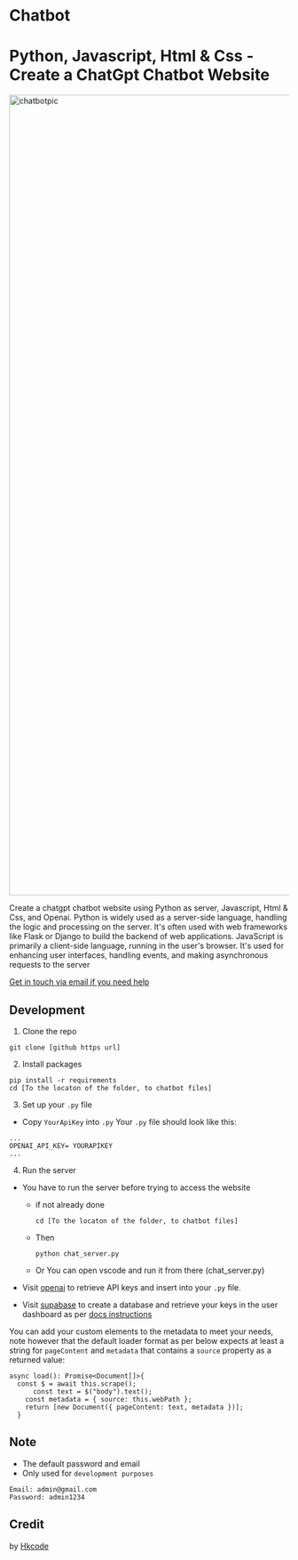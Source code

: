 # Chatbot
# Python, Javascript, Html & Css - Create a ChatGpt Chatbot Website

<img width="1440" alt="chatbotpic" src="https://github.com/blueraymusic/Chatbot/assets/83096078/a35e8b00-7cc7-41c8-ba55-200e460cf7e0">

Create a chatgpt chatbot website using Python as server, Javascript, Html & Css, and Openai. Python is widely used as a server-side language, handling the logic and processing on the server. It's often used with web frameworks like Flask or Django to build the backend of web applications. JavaScript is primarily a client-side language, running in the user's browser.
It's used for enhancing user interfaces, handling events, and making asynchronous requests to the server


[Get in touch via email if you need help](mailto:sissokoadel057@gmail.com)

## Development

1. Clone the repo

```
git clone [github https url]
```

2. Install packages

```
pip install -r requirements
cd [To the locaton of the folder, to chatbot files]
```

3. Set up your `.py` file

- Copy `YourApiKey` into `.py`
  Your `.py` file should look like this:

```
...
OPENAI_API_KEY= YOURAPIKEY
...
```
4. Run the server

- You have to run the server before trying to access the website
  - if not already done
    ```
    cd [To the locaton of the folder, to chatbot files]
    ```
  - Then
    ```
    python chat_server.py
    
    ```
  - Or You can open vscode and run it from there (chat_server.py)
    

- Visit [openai](https://help.openai.com/en/articles/4936850-where-do-i-find-my-secret-api-key) to retrieve API keys and insert into your `.py` file.
- Visit [supabase](https://supabase.com/) to create a database and retrieve your keys in the user dashboard as per [docs instructions](https://supabase.com/docs)


You can add your custom elements to the metadata to meet your needs, note however that the default loader format as per below expects at least a string for `pageContent` and `metadata` that contains a `source` property as a returned value:

```
async load(): Promise<Document[]>{
  const $ = await this.scrape();
      const text = $("body").text();
    const metadata = { source: this.webPath };
    return [new Document({ pageContent: text, metadata })];
  }

```
## Note
- The default password and email
- Only used for `development purposes` 
```
Email: admin@gmail.com
Password: admin1234
```

## Credit
by [Hkcode](mailto:sissokoadel057@gmail.com)

